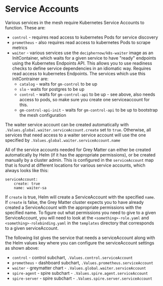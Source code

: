 # Service Accounts

Various services in the mesh require Kubernetes Service Accounts to function. These are:

- `control` - requires read access to kubernetes Pods for service discovery
- `prometheus` - also requires read access to kubernetes Pods to scrape metrics
- `waiter` - various services use the `deciphernow/k8s-waiter` image as an InitContainer, which waits for a given service to have "ready" endpoints using the Kubernetes Endpoints API. This allows you to use readiness checks to define service dependencies in an idiomatic way. Requires read access to kubernetes Endpoints. The services which use this initContrainer are:
  - `catalog` - waits for `gm-control` to be up
  - `slo` - waits for postgres to be up
  - `control` - waits for `gm-control-api` to be up - see above, also needs access to pods, so make sure you create one serviceaccount for this.
  - `gm-control-api-init` - waits for `gm-control-api` to be up to bootstrap the mesh configuration

The waiter service account can be created automatically with `.Values.global.waiter.serviceAccount.create` set to `true`. Otherwise, all services that need access to a waiter service account will use the one specified by `.Values.global.waiter.serviceAccount.name`

All of the service accounts needed for Grey Matter can either be created automatically by Helm (if it has the appropriate permissions), or be created manually by a cluster admin. This is configured in the `serviceAccount` map that is found at different locations for various service accounts, which always looks like this:

```
serviceAccount:
    create: true
    name: waiter-sa
```

If `create` is true, Helm will create a ServiceAccount with the specified `name`. If `create` is false, the Grey Matter cluster expects you to have already created a ServiceAccount with the appropriate permissions with the specified name. To figure out what permissions you need to give to a given ServiceAccount, you will need to look at the `<something>-role.yaml` and `<something>-rolebinding.yaml` in the `templates` directory that corresponds to a given serviceAccount.

The following list gives the service that needs a serviceAccount along with the Helm values key where you can configure the serviceAccount settings as shown above:

- `control` - control subchart, `.Values.control.serviceAccount`
- `prometheus` - dashboard subchart, `.Values.prometheus.serviceAccount`
- `waiter` - greymatter chart - `.Values.global.waiter.serviceAccount`
- `spire-agent` - spire subchart - `.Values.spire.agent.serviceAccount`
- `spire-server` - spire subchart - `.Values.spire.server.serviceAccount`
